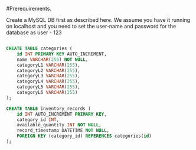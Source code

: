 #Prerequirements.

Create a MySQL DB first as described here. We assume you have it running on localhost and you need to set the user-name and password for the database as user - 123

```sql

CREATE TABLE categories (
    id INT PRIMARY KEY AUTO_INCREMENT,
    name VARCHAR(255) NOT NULL,
    categoryL1 VARCHAR(255),
    categoryL2 VARCHAR(255),
    categoryL3 VARCHAR(255),
    categoryL4 VARCHAR(255),
    categoryL5 VARCHAR(255),
    categoryL6 VARCHAR(255)
);

CREATE TABLE inventory_records (
    id INT AUTO_INCREMENT PRIMARY KEY,
    category_id INT,
    available_quantity INT NOT NULL,
    record_timestamp DATETIME NOT NULL,
    FOREIGN KEY (category_id) REFERENCES categories(id)
);
